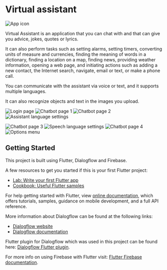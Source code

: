 # Virtual assistant

![App icon](https://lh3.googleusercontent.com/lM1HGR_VCgf3FQMiwD66SpyT43lb0SF82sure7hhx0_ASsCdSbSbDqLF3Rp0pGEMtmY=s180-rw)

Virtual Assistant is an application that you can chat with and that can give you advice, jokes, quotes or lyrics.

It can also perform tasks such as setting alarms, setting timers, converting units of measure and currencies, finding the meaning of words in a dictionary, finding a location on a map, finding news, providing weather information, opening a web page, and initiating actions such as adding a new contact, the Internet search, navigate, email or text, or make a phone call.

You can communicate with the assistant via voice or text, and it supports multiple languages.

It can also recognize objects and text in the images you upload.

![Login page](https://lh3.googleusercontent.com/xa3fFsrdPmYV4TOkPa0OJhdOsFiMLyALr9sIqQliUEuoMzZXL_nHlcZDOvuaTCsLF_s=w720-h310-rw) ![Chatbot page 1](https://lh3.googleusercontent.com/XI9RXV_p0E6OmnazI3AoyW82Ybd5xJqeUHJYi05iyZw5-qjIi45NY7DkU_MNAWeKY5Cs=w720-h310-rw) ![Chatbot page 2](https://lh3.googleusercontent.com/-qEQEW2fYumQpOhN7vjdajUM6HHut6OYzwrHDr5mx1qjQSCWHN7THLXfjrC9fN4dqtA=w720-h310-rw) ![Assistant language settings](https://lh3.googleusercontent.com/kNnGG_YBXtxeVyDwZkbS-FwhYfWZlw8-HiALnXO2--BMH4ybk34Ad13Er7s53N6pVSg=w720-h310-rw)

![Chatbot page 3](https://lh3.googleusercontent.com/g9IvUbuyMHlkVP2oKx2D279V1s4ULdC87k3-fFrjVcGNF75AAZw5VfdyFBp2nrVnswe9=w720-h310-rw) ![Speech language settings](https://lh3.googleusercontent.com/Yxx4HJA43a0W5sM__eCUH-u-8YGO2zQ9NCg7XCfruIy7VSLeyDWCMqjoendPsNiBhg=w720-h310-rw) ![Chatbot page 4](https://lh3.googleusercontent.com/Hxau6AMID9Ug4cVF6y9AD5wORCoWz8WQbGwhblrq3TaNVucMpyS-2aKE-awMY2sYaQ=w720-h310-rw) ![Options menu](https://lh3.googleusercontent.com/LT-ntK-QoB76la_SiCVJTMXwecHaqdAI212oMn0knOFGcr5whUX-6z378ytDmhdxgQ=w720-h310-rw)

## Getting Started

This project is built using Flutter, Dialogflow and Firebase.

A few resources to get you started if this is your first Flutter project:

- [Lab: Write your first Flutter app](https://flutter.dev/docs/get-started/codelab)
- [Cookbook: Useful Flutter samples](https://flutter.dev/docs/cookbook)

For help getting started with Flutter, view [online documentation](https://flutter.dev/docs), which offers tutorials, samples, guidance on mobile development, and a full API reference.

More information about Dialogflow can be found at the following links:
- [Dialogflow website](https://dialogflow.com)
- [Dialogflow documentation](https://cloud.google.com/dialogflow)

Flutter plugin for Dialogflow which was used in this project can be found here: [Dialogflow Flutter plugin](https://github.com/VictorRancesCode/flutter_dialogflow).

For more info on using Firebase with Flutter visit: [Flutter Firebase documentation](https://flutter.dev/docs/development/data-and-backend/firebase). 

